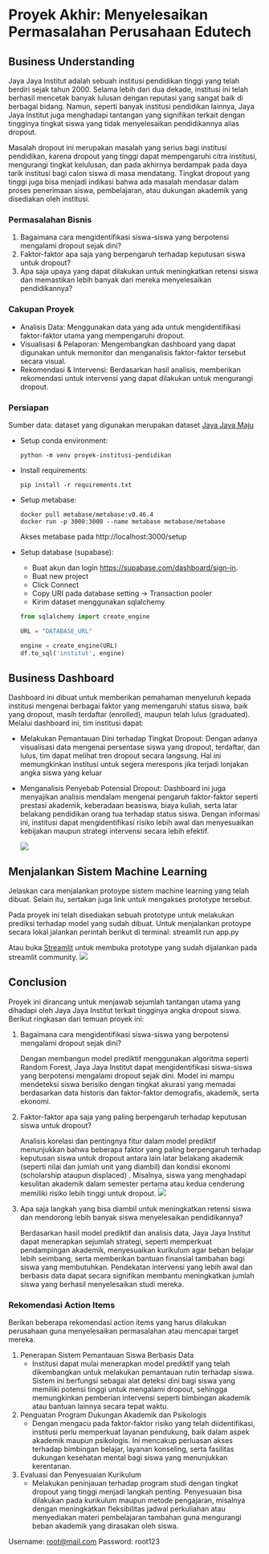 # Proyek Akhir: Menyelesaikan Permasalahan Perusahaan Edutech

## Business Understanding

Jaya Jaya Institut adalah sebuah institusi pendidikan tinggi yang telah berdiri sejak tahun 2000. Selama lebih dari dua dekade, institusi ini telah berhasil mencetak banyak lulusan dengan reputasi yang sangat baik di berbagai bidang. Namun, seperti banyak institusi pendidikan lainnya, Jaya Jaya Institut juga menghadapi tantangan yang signifikan terkait dengan tingginya tingkat siswa yang tidak menyelesaikan pendidikannya alias dropout.

Masalah dropout ini merupakan masalah yang serius bagi institusi pendidikan, karena dropout yang tinggi dapat mempengaruhi citra institusi, mengurangi tingkat kelulusan, dan pada akhirnya berdampak pada daya tarik institusi bagi calon siswa di masa mendatang. Tingkat dropout yang tinggi juga bisa menjadi indikasi bahwa ada masalah mendasar dalam proses penerimaan siswa, pembelajaran, atau dukungan akademik yang disediakan oleh institusi.

### Permasalahan Bisnis

1. Bagaimana cara mengidentifikasi siswa-siswa yang berpotensi mengalami dropout sejak dini?
2. Faktor-faktor apa saja yang berpengaruh terhadap keputusan siswa untuk dropout?
3. Apa saja upaya yang dapat dilakukan untuk meningkatkan retensi siswa dan memastikan lebih banyak dari mereka menyelesaikan pendidikannya?

### Cakupan Proyek

- Analisis Data: Menggunakan data yang ada untuk mengidentifikasi faktor-faktor utama yang mempengaruhi dropout.
- Visualisasi & Pelaporan: Mengembangkan dashboard yang dapat digunakan untuk memonitor dan menganalisis faktor-faktor tersebut secara visual.
- Rekomendasi & Intervensi: Berdasarkan hasil analisis, memberikan rekomendasi untuk intervensi yang dapat dilakukan untuk mengurangi dropout.

### Persiapan

Sumber data: dataset yang digunakan merupakan dataset [Jaya Jaya Maju](https://github.com/dicodingacademy/dicoding_dataset/tree/main/students_performance)

* Setup conda environment:

    ```
    python -m venv proyek-institusi-pendidikan
    ```
* Install requirements:
    ```
    pip install -r requirements.txt
    ```
* Setup metabase:
    ```
    docker pull metabase/metabase:v0.46.4
    docker run -p 3000:3000 --name metabase metabase/metabase
    ```
    Akses metabase pada http://localhost:3000/setup
* Setup database (supabase):

    * Buat akun dan login https://supabase.com/dashboard/sign-in.
    * Buat new project
    * Click Connect
    * Copy URI pada database setting -> Transaction pooler
    * Kirim dataset menggunakan sqlalchemy 
    ```python
    from sqlalchemy import create_engine
 
    URL = "DATABASE_URL"
    
    engine = create_engine(URL)
    df.to_sql('institut', engine)
    ```
## Business Dashboard

Dashboard ini dibuat untuk memberikan pemahaman menyeluruh kepada institusi mengenai berbagai faktor yang memengaruhi status siswa, baik yang dropout, masih terdaftar (enrolled), maupun telah lulus (graduated). Melalui dashboard ini, tim institusi dapat:

- Melakukan Pemantauan Dini terhadap Tingkat Dropout:
    Dengan adanya visualisasi data mengenai persentase siswa yang dropout, terdaftar, dan lulus, tim dapat melihat tren dropout secara langsung. Hal ini memungkinkan institusi untuk segera merespons jika terjadi lonjakan angka siswa yang keluar
- Menganalisis Penyebab Potensial Dropout:
    Dashboard ini juga menyajikan analisis mendalam mengenai pengaruh faktor-faktor seperti prestasi akademik, keberadaan beasiswa, biaya kuliah, serta latar belakang pendidikan orang tua terhadap status siswa. Dengan informasi ini, institusi dapat mengidentifikasi risiko lebih awal dan menyesuaikan kebijakan maupun strategi intervensi secara lebih efektif.

    <img src="https://raw.githubusercontent.com/nrazizahmr/bpds_dicoding/main/Submission2/images/dashboard.PNG">

## Menjalankan Sistem Machine Learning

Jelaskan cara menjalankan protoype sistem machine learning yang telah dibuat. Selain itu, sertakan juga link untuk mengakses prototype tersebut.

Pada proyek ini telah disediakan sebuah prototype untuk melakukan prediksi terhadap model yang sudah dibuat. Untuk menjalankan protoype secara lokal jalankan perintah berikut di terminal: streamlit run app.py

Atau buka [Streamlit]([https://github.com/dicodingacademy/dicoding_dataset/tree/main/students_performance](https://bdpsdicoding-proyekinstitut.streamlit.app/)) untuk membuka prototype yang sudah dijalankan pada streamlit community.
    <img src="https://raw.githubusercontent.com/nrazizahmr/bpds_dicoding/main/Submission2/images/dashboard.PNG">

## Conclusion

Proyek ini dirancang untuk menjawab sejumlah tantangan utama yang dihadapi oleh Jaya Jaya Institut terkait tingginya angka dropout siswa. Berikut ringkasan dari temuan proyek ini:

1. Bagaimana cara mengidentifikasi siswa-siswa yang berpotensi mengalami dropout sejak dini?

    Dengan membangun model prediktif menggunakan algoritma seperti Random Forest, Jaya Jaya Institut dapat mengidentifikasi siswa-siswa yang berpotensi mengalami dropout sejak dini. Model ini mampu mendeteksi siswa berisiko dengan tingkat akurasi yang memadai berdasarkan data historis dan faktor-faktor demografis, akademik, serta ekonomi.
2. Faktor-faktor apa saja yang paling berpengaruh terhadap keputusan siswa untuk dropout?

    Analisis korelasi dan pentingnya fitur dalam model prediktif menunjukkan bahwa beberapa faktor yang paling berpengaruh terhadap keputusan siswa untuk dropout antara lain latar belakang akademik (seperti nilai dan jumlah unit yang diambil) dan kondisi ekonomi (scholarship ataupun displaced) . Misalnya, siswa yang menghadapi kesulitan akademik dalam semester pertama atau kedua cenderung memiliki risiko lebih tinggi untuk dropout.
        <img src="https://raw.githubusercontent.com/nrazizahmr/bpds_dicoding/main/Submission2/images/dashboard.PNG">
3. Apa saja langkah yang bisa diambil untuk meningkatkan retensi siswa dan mendorong lebih banyak siswa menyelesaikan pendidikannya?

    Berdasarkan hasil model prediktif dan analisis data, Jaya Jaya Institut dapat menerapkan sejumlah strategi, seperti memperkuat pendampingan akademik, menyesuaikan kurikulum agar beban belajar lebih seimbang, serta memberikan bantuan finansial tambahan bagi siswa yang membutuhkan. Pendekatan intervensi yang lebih awal dan berbasis data dapat secara signifikan membantu meningkatkan jumlah siswa yang berhasil menyelesaikan studi mereka.

### Rekomendasi Action Items

Berikan beberapa rekomendasi action items yang harus dilakukan perusahaan guna menyelesaikan permasalahan atau mencapai target mereka.

1. Penerapan Sistem Pemantauan Siswa Berbasis Data
    * Institusi dapat mulai menerapkan model prediktif yang telah dikembangkan untuk melakukan pemantauan rutin terhadap siswa. Sistem ini berfungsi sebagai alat deteksi dini bagi siswa yang memiliki potensi tinggi untuk mengalami dropout, sehingga memungkinkan pemberian intervensi seperti bimbingan akademik atau bantuan lainnya secara tepat waktu.
2. Penguatan Program Dukungan Akademik dan Psikologis
    * Dengan mengacu pada faktor-faktor risiko yang telah diidentifikasi, institusi perlu memperkuat layanan pendukung, baik dalam aspek akademik maupun psikologis. Ini mencakup perluasan akses terhadap bimbingan belajar, layanan konseling, serta fasilitas dukungan kesehatan mental bagi siswa yang menunjukkan kerentanan.
3. Evaluasi dan Penyesuaian Kurikulum
    * Melakukan peninjauan terhadap program studi dengan tingkat dropout yang tinggi menjadi langkah penting. Penyesuaian bisa dilakukan pada kurikulum maupun metode pengajaran, misalnya dengan meningkatkan fleksibilitas jadwal perkuliahan atau menyediakan materi pembelajaran tambahan guna mengurangi beban akademik yang dirasakan oleh siswa.

Username: root@mail.com
Password: root123

